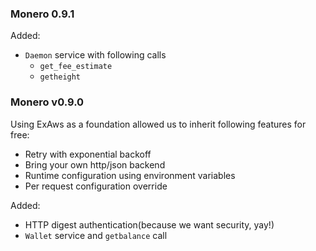 ### Monero 0.9.1

Added:

  - `Daemon` service with following calls
    - `get_fee_estimate`
    - `getheight`

### Monero v0.9.0

Using ExAws as a foundation allowed us to inherit following features for free:

  - Retry with exponential backoff
  - Bring your own http/json backend
  - Runtime configuration using environment variables
  - Per request configuration override

Added:

  - HTTP digest authentication(because we want security, yay!)
  - `Wallet` service and `getbalance` call
